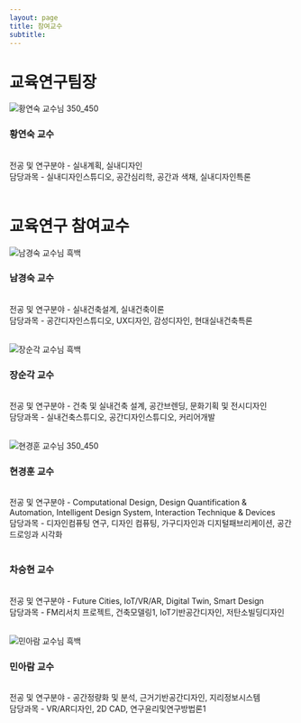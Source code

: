 ```yaml
---
layout: page
title: 참여교수
subtitle:
---
```


# 교육연구팀장
![황연숙 교수님 350_450](https://user-images.githubusercontent.com/81661353/113103012-b73dbd80-9239-11eb-8d7d-797a52a84613.jpg)

### 황연숙 교수
<br>
전공 및 연구분야 - 실내계획, 실내디자인<br>
담당과목 - 실내디자인스튜디오, 공간심리학, 공간과 색채, 실내디자인특론<br>

<br>

# 교육연구 참여교수
![남경숙 교수님 흑백](https://user-images.githubusercontent.com/81661353/113104280-4f887200-923b-11eb-98dc-3ce7a61f9da0.jpg)

### 남경숙 교수
<br>
전공 및 연구분야 - 실내건축설계, 실내건축이론<br>
담당과목 - 공간디자인스튜디오, UX디자인, 감성디자인, 현대실내건축특론<br>


<br>


![장순각 교수님 흑백](https://user-images.githubusercontent.com/81661353/113104312-58794380-923b-11eb-9275-d53bb57fa1a8.jpg)

### 장순각 교수
<br>
전공 및 연구분야 - 건축 및 실내건축 설계,  공간브렌딩, 문화기획 및 전시디자인<br>
담당과목 - 실내건축스튜디오, 공간디자인스튜디오, 커리어개발<br>


<br>

![현경훈 교수님 350_450](https://user-images.githubusercontent.com/81661353/113103944-df79ec00-923a-11eb-91c3-f581ba29b3b7.jpg)

### 현경훈 교수
<br>
전공 및 연구분야 - Computational Design, Design Quantification & Automation, Intelligent Design System, Interaction Technique & Devices<br>
담당과목 - 디자인컴퓨팅 연구, 디자인 컴퓨팅, 가구디자인과 디지털패브리케이션, 공간드로잉과 시각화<br>


<br>


### 차승현 교수
<br>
전공 및 연구분야 - Future Cities, IoT/VR/AR, Digital Twin, Smart Design<br>
담당과목 - FM리서치 프로젝트, 건축모델링1, IoT기반공간디자인, 저탄소빌딩디자인<br>


<br>


![민아람 교수님 흑백](https://user-images.githubusercontent.com/81661353/113104333-5dd68e00-923b-11eb-915a-932328ceac67.jpg)

### 민아람 교수
<br>
전공 및 연구분야 - 공간정량화 및 분석, 근거기반공간디자인, 지리정보시스템<br>
담당과목 - VR/AR디자인, 2D CAD, 연구윤리및연구방법론1<br>


